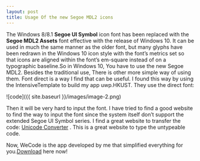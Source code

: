 ```yaml
---
layout: post
title: Usage Of the new Segoe MDL2 icons
---
```

The Windows 8/8.1 **Segoe UI Symbol** icon font has been replaced with the **Segoe MDL2 Assets** font effective with the release of Windows 10. It can be used in much the same manner as the older font, but many glyphs have been redrawn in the Windows 10 icon style with the font’s metrics set so that icons are aligned within the font’s em-square instead of on a typographic baseline.So in Windows 10, You have to use the new Segoe MDL2. Besides the traditional use, There is other more simple way of using them. Font direct is a way I find that can be useful. I found this way by using the IntensiveTemplate to build my app uwp.HKUST. They use the direct font:

![code]({{ site.baseurl }}/images/image-2.png) 

Then it will be very hard to input the font. I have tried to find a good website to find the way to input the font since the system itself don’t support the extended Segoe UI Symbol series. I find a great website to transfer the code: [Unicode Converter](https://www.branah.com/unicode-converter) . This is a great website to type the untypeable code.

Now, WeCode is the app developed by me that simplified everything for you.[Download](https://www.microsoft.com/store/apps/9nblggh5p90f) here now!